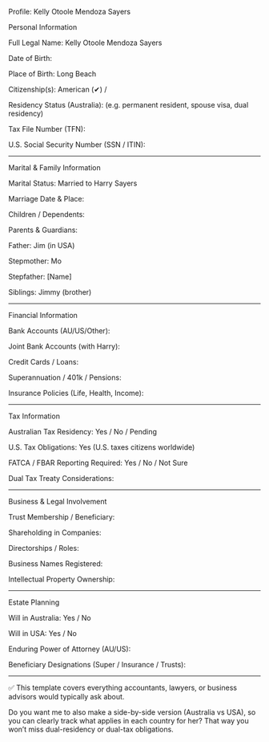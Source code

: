 Profile: Kelly Otoole Mendoza Sayers

Personal Information

Full Legal Name: Kelly Otoole Mendoza Sayers

Date of Birth:

Place of Birth: Long Beach

Citizenship(s): American (✔) /

Residency Status (Australia):  (e.g. permanent resident, spouse visa, dual residency)

Tax File Number (TFN):

U.S. Social Security Number (SSN / ITIN):

---

Marital & Family Information

Marital Status: Married to Harry Sayers

Marriage Date & Place:

Children / Dependents:

Parents & Guardians:

Father: Jim (in USA)

Stepmother: Mo

Stepfather: [Name]

Siblings: Jimmy (brother)

---

Financial Information

Bank Accounts (AU/US/Other):

Joint Bank Accounts (with Harry):

Credit Cards / Loans:

Superannuation / 401k / Pensions:

Insurance Policies (Life, Health, Income):

---

Tax Information

Australian Tax Residency: Yes / No / Pending

U.S. Tax Obligations: Yes (U.S. taxes citizens worldwide)

FATCA / FBAR Reporting Required: Yes / No / Not Sure

Dual Tax Treaty Considerations:

---

Business & Legal Involvement

Trust Membership / Beneficiary:

Shareholding in Companies:

Directorships / Roles:

Business Names Registered:

Intellectual Property Ownership:

---

Estate Planning

Will in Australia: Yes / No

Will in USA: Yes / No

Enduring Power of Attorney (AU/US):

Beneficiary Designations (Super / Insurance / Trusts):

---

✅ This template covers everything accountants, lawyers, or business advisors would typically ask about.

Do you want me to also make a side-by-side version (Australia vs USA), so you can clearly track what applies in each country for her? That way you won’t miss dual-residency or dual-tax obligations.
